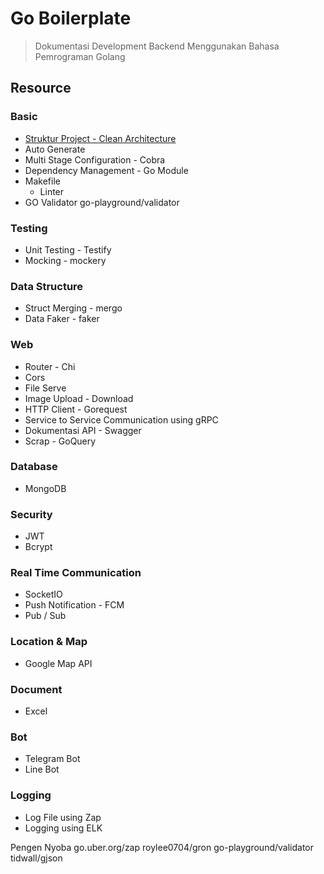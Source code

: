 # Go Boilerplate
> Dokumentasi Development Backend Menggunakan Bahasa Pemrograman Golang

## Resource

### Basic
- [Struktur Project - Clean Architecture](docs/1.basic/clean-arch/README.md)
- Auto Generate
- Multi Stage Configuration - Cobra
- Dependency Management - Go Module
- Makefile
    - Linter
- GO Validator go-playground/validator

### Testing
- Unit Testing - Testify
- Mocking - mockery

### Data Structure
- Struct Merging - mergo
- Data Faker - faker

### Web
- Router - Chi
- Cors
- File Serve
- Image Upload - Download
- HTTP Client - Gorequest
- Service to Service Communication using gRPC 
- Dokumentasi API - Swagger
- Scrap - GoQuery

### Database
- MongoDB

### Security
- JWT
- Bcrypt

### Real Time Communication
- SocketIO
- Push Notification - FCM
- Pub / Sub

### Location & Map
- Google Map API

### Document
- Excel

### Bot
- Telegram Bot
- Line Bot

### Logging
- Log File using Zap
- Logging using ELK

Pengen Nyoba
go.uber.org/zap
roylee0704/gron
go-playground/validator
tidwall/gjson